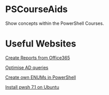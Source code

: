 # PSCourseAids
Show concepts within the PowerShell Courses.
# Useful Websites
[Create Reports from Office365](https://docs.microsoft.com/en-us/office365/enterprise/powershell/use-windows-powershell-to-create-reports-in-office-365)

[Optimise AD queries](https://blogs.technet.microsoft.com/heyscriptingguy/2013/07/05/optimize-performance-of-ad-ds-queries-via-powershell/)

[Create own ENUMs in PowerShell](https://social.technet.microsoft.com/wiki/contents/articles/26436.how-to-create-and-use-enums-in-powershell.aspx#DefiningAnEnum)

[Install pwsh 7.1 on Ubuntu](https://docs.microsoft.com/en-us/powershell/scripting/install/installing-powershell-core-on-linux?view=powershell-7.1)

